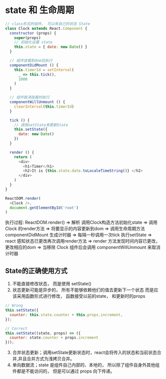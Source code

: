 # state 和 生命周期

``` js
// class形式的组件， 可以有自己的状态 State
class Clock extends React.Component {
  constructor (props) {
    super(props)
    // 初始化设置 state
    this.state = { date: new Date() }
  }

  // 组件挂载到dom后执行
  componentDidMount () {
    this.timerId = setInterval(
      _ => this.tick(),
      1000
    )
  }

  // 组件取消挂载时执行
  componentWillUnmount () {
    clearInterval(this.timerId)
  }

  tick () {
    // 调用setState来更新State
    this.setState({
      date: new Date()
    })
  }

  render () {
    return (
      <div>
        <h1>Timer</h1>
        <h2>It is {this.state.date.toLocaleTimeString()} </h2>
      </div>
    )
  }
}

ReactDOM.render(
  <Clock />,
  document.getElementById('root')
)

```

执行过程:
ReactDOM.render() => 解析<Clock /> 调用Clock构造方法初始化state => 调用 Clock 的render方法 => 将要显示的内容更新到dom
=> 调用生命周期方法componentDidMount 生成计时器 => 每隔一秒调用一次tick 执行setState  => react 感知状态已更改再次调用render方法
=> render 方法发现时间内容已更改， 更改相应的dom => 当移除 Clock 组件后会调用 componentWillUnmount 来取消计时器


## State的正确使用方式

1. 不能直接修改状态， 而是使用 setState()
2. 状态更新可能是异步的， 所有不能够依赖他们的值去更新下一个状态
  而是应该采用函数形式进行修改， 函数接受以前的state， 和更新时的props
  ``` js
  // Wrong
  this.setState({
    counter: this.state.counter + this.props.increment,
  });
  ```
  ``` js
  // Correct
  this.setState((state, props) => ({
    counter: state.counter + props.increment
  }));
  ```
3. 合并状态更新；调用setState更新状态时，react会将传入的状态和当前状态合并,并且合并方式为浅拷贝合并。
4. 单向数据流；state 是组件自己内部的、本地的， 所以除了组件自身外其他组件都是不能访问的， 但是可以通过 props 向下传递。
